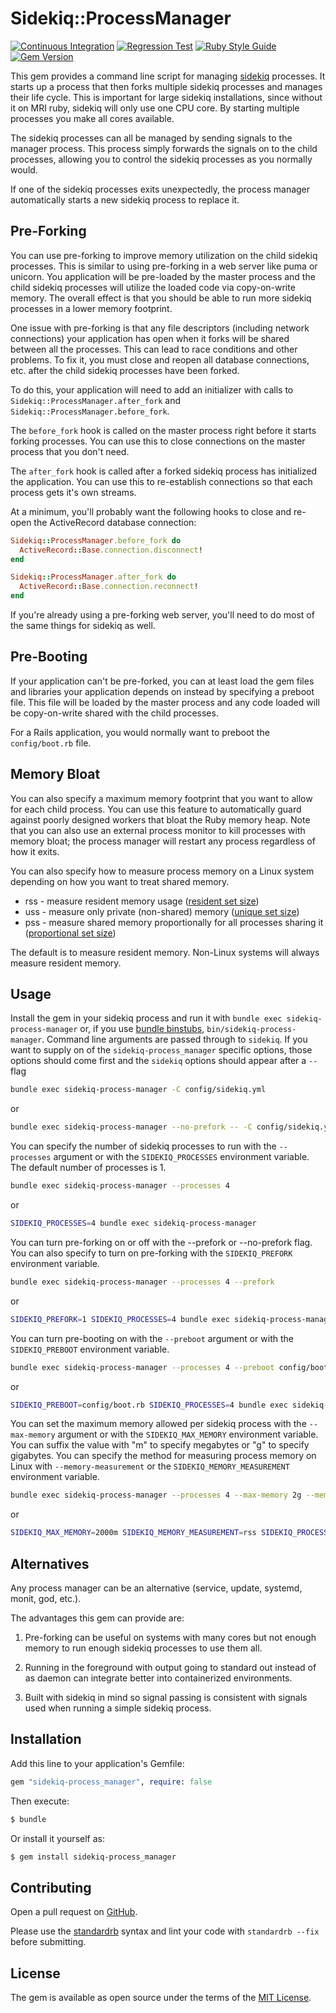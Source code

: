 # Sidekiq::ProcessManager

[![Continuous Integration](https://github.com/bdurand/sidekiq-process_manager/actions/workflows/continuous_integration.yml/badge.svg)](https://github.com/bdurand/sidekiq-process_manager/actions/workflows/continuous_integration.yml)
[![Regression Test](https://github.com/bdurand/sidekiq-process_manager/actions/workflows/regression_test.yml/badge.svg)](https://github.com/bdurand/sidekiq-process_manager/actions/workflows/regression_test.yml)
[![Ruby Style Guide](https://img.shields.io/badge/code_style-standard-brightgreen.svg)](https://github.com/testdouble/standard)
[![Gem Version](https://badge.fury.io/rb/sidekiq-process_manager.svg)](https://badge.fury.io/rb/sidekiq-process_manager)

This gem provides a command line script for managing [sidekiq](https://github.com/mperham/sidekiq) processes. It starts up a process that then forks multiple sidekiq processes and manages their life cycle. This is important for large sidekiq installations, since without it on MRI ruby, sidekiq will only use one CPU core. By starting multiple processes you make all cores available.

The sidekiq processes can all be managed by sending signals to the manager process. This process simply forwards the signals on to the child processes, allowing you to control the sidekiq processes as you normally would.

If one of the sidekiq processes exits unexpectedly, the process manager automatically starts a new sidekiq process to replace it.

## Pre-Forking

You can use pre-forking to improve memory utilization on the child sidekiq processes. This is similar to using pre-forking in a web server like puma or unicorn. You application will be pre-loaded by the master process and the child sidekiq processes will utilize the loaded code via copy-on-write memory. The overall effect is that you should be able to run more sidekiq processes in a lower memory footprint.

One issue with pre-forking is that any file descriptors (including network connections) your application has open when it forks will be shared between all the processes. This can lead to race conditions and other problems. To fix it, you must close and reopen all database connections, etc. after the child sidekiq processes have been forked.

To do this, your application will need to add an initializer with calls to `Sidekiq::ProcessManager.after_fork` and `Sidekiq::ProcessManager.before_fork`.

The `before_fork` hook is called on the master process right before it starts forking processes. You can use this to close connections on the master process that you don't need.

The `after_fork` hook is called after a forked sidekiq process has initialized the application. You can use this to re-establish connections so that each process gets it's own streams.

At a minimum, you'll probably want the following hooks to close and re-open the ActiveRecord database connection:

```ruby
Sidekiq::ProcessManager.before_fork do
  ActiveRecord::Base.connection.disconnect!
end

Sidekiq::ProcessManager.after_fork do
  ActiveRecord::Base.connection.reconnect!
end
```

If you're already using a pre-forking web server, you'll need to do most of the same things for sidekiq as well.

## Pre-Booting

If your application can't be pre-forked, you can at least load the gem files and libraries your application depends on instead by specifying a preboot file. This file will be loaded by the master process and any code loaded will be copy-on-write shared with the child processes.

For a Rails application, you would normally want to preboot the `config/boot.rb` file.

## Memory Bloat

You can also specify a maximum memory footprint that you want to allow for each child process. You can use this feature to automatically guard against poorly designed workers that bloat the Ruby memory heap. Note that you can also use an external process monitor to kill processes with memory bloat; the process manager will restart any process regardless of how it exits.

You can also specify how to measure process memory on a Linux system depending on how you want to treat shared memory.

- rss - measure resident memory usage ([resident set size](https://en.wikipedia.org/wiki/Resident_set_size))
- uss - measure only private (non-shared) memory ([unique set size](https://en.wikipedia.org/wiki/Unique_set_size))
- pss - measure shared memory proportionally for all processes sharing it ([proportional set size](https://en.wikipedia.org/wiki/Proportional_set_size))

The default is to measure resident memory. Non-Linux systems will always measure resident memory.

## Usage

Install the gem in your sidekiq process and run it with `bundle exec sidekiq-process-manager` or, if you use [bundle binstubs](https://bundler.io/man/bundle-binstubs.1.html), `bin/sidekiq-process-manager`. Command line arguments are passed through to `sidekiq`. If you want to supply on of the `sidekiq-process_manager` specific options, those options should come first and the `sidekiq` options should appear after a `--` flag

```bash
bundle exec sidekiq-process-manager -C config/sidekiq.yml
```

or


```bash
bundle exec sidekiq-process-manager --no-prefork -- -C config/sidekiq.yml
```

You can specify the number of sidekiq processes to run with the `--processes` argument or with the `SIDEKIQ_PROCESSES` environment variable. The default number of processes is 1.

```bash
bundle exec sidekiq-process-manager --processes 4
```

or

```bash
SIDEKIQ_PROCESSES=4 bundle exec sidekiq-process-manager
```

You can turn pre-forking on or off with the --prefork or --no-prefork flag. You can also specify to turn on pre-forking with the `SIDEKIQ_PREFORK` environment variable.

```bash
bundle exec sidekiq-process-manager --processes 4 --prefork
```

or

```bash
SIDEKIQ_PREFORK=1 SIDEKIQ_PROCESSES=4 bundle exec sidekiq-process-manager
```

You can turn pre-booting on with the `--preboot` argument or with the `SIDEKIQ_PREBOOT` environment variable.

```bash
bundle exec sidekiq-process-manager --processes 4 --preboot config/boot.rb
```

or

```bash
SIDEKIQ_PREBOOT=config/boot.rb SIDEKIQ_PROCESSES=4 bundle exec sidekiq-process-manager
```

You can set the maximum memory allowed per sidekiq process with the `--max-memory` argument or with the `SIDEKIQ_MAX_MEMORY` environment variable. You can suffix the value with "m" to specify megabytes or "g" to specify gigabytes. You can specify the method for measuring process memory on Linux with `--memory-measurement` or the `SIDEKIQ_MEMORY_MEASUREMENT` environment variable.

```bash
bundle exec sidekiq-process-manager --processes 4 --max-memory 2g --memory-measurement rss
```

or

```bash
SIDEKIQ_MAX_MEMORY=2000m SIDEKIQ_MEMORY_MEASUREMENT=rss SIDEKIQ_PROCESSES=4 bundle exec sidekiq-process-manager
```

## Alternatives

Any process manager can be an alternative (service, update, systemd, monit, god, etc.).

The advantages this gem can provide are:

1. Pre-forking can be useful on systems with many cores but not enough memory to run enough sidekiq processes to use them all.

2. Running in the foreground with output going to standard out instead of as daemon can integrate better into containerized environments.

3. Built with sidekiq in mind so signal passing is consistent with signals used when running a simple sidekiq process.

## Installation

Add this line to your application's Gemfile:

```ruby
gem "sidekiq-process_manager", require: false
```

Then execute:
```bash
$ bundle
```

Or install it yourself as:
```bash
$ gem install sidekiq-process_manager
```

## Contributing

Open a pull request on [GitHub](https://github.com/bdurand/sidekiq-process_manager).

Please use the [standardrb](https://github.com/testdouble/standard) syntax and lint your code with `standardrb --fix` before submitting.

## License

The gem is available as open source under the terms of the [MIT License](https://opensource.org/licenses/MIT).